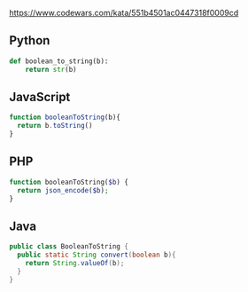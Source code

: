 https://www.codewars.com/kata/551b4501ac0447318f0009cd

## Python
```python
def boolean_to_string(b):
    return str(b)
```

## JavaScript
```js
function booleanToString(b){
  return b.toString()
}
```

## PHP
```php
function booleanToString($b) {
  return json_encode($b);
}
```

## Java
```java
public class BooleanToString {
  public static String convert(boolean b){
    return String.valueOf(b);
  }
}
```